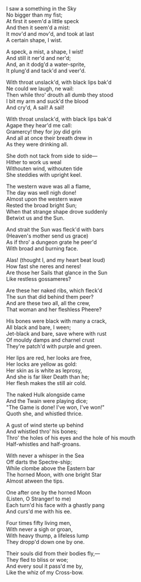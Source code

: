 I saw a something in the Sky  
No bigger than my fist;  
At first it seem'd a little speck  
And then it seem'd a mist:  
It mov'd and mov'd, and took at last  
A certain shape, I wist.  

A speck, a mist, a shape, I wist!  
And still it ner'd and ner'd;  
And, an it dodg'd a water-sprite,  
It plung'd and tack'd and veer'd.  

With throat unslack'd, with black lips bak'd  
Ne could we laugh, ne wail:  
Then while thro' drouth all dumb they stood  
I bit my arm and suck'd the blood  
And cry'd, A sail! A sail!  

With throat unslack'd, with black lips bak'd  
Agape they hear'd me call:  
Gramercy! they for joy did grin  
And all at once their breath drew in  
As they were drinking all.  

She doth not tack from side to side—  
Hither to work us weal  
Withouten wind, withouten tide  
She steddies with upright keel.  

The western wave was all a flame,  
The day was well nigh done!  
Almost upon the western wave  
Rested the broad bright Sun;  
When that strange shape drove suddenly  
Betwixt us and the Sun.  

And strait the Sun was fleck'd with bars  
(Heaven's mother send us grace)  
As if thro' a dungeon grate he peer'd  
With broad and burning face.  

Alas! (thought I, and my heart beat loud)  
How fast she neres and neres!  
Are those her Sails that glance in the Sun  
Like restless gossameres?  

Are these her naked ribs, which fleck'd  
The sun that did behind them peer?  
And are these two all, all the crew,  
That woman and her fleshless Pheere?  

His bones were black with many a crack,  
All black and bare, I ween;  
Jet-black and bare, save where with rust  
Of mouldy damps and charnel crust  
They're patch'd with purple and green.  

Her lips are red, her looks are free,  
Her locks are yellow as gold:  
Her skin as is white as leprosy,  
And she is far liker Death than he;  
Her flesh makes the still air cold.  

The naked Hulk alongside came  
And the Twain were playing dice;  
"The Game is done! I've won, I've won!"  
Quoth she, and whistled thrice.  

A gust of wind sterte up behind  
And whistled thro' his bones;  
Thro' the holes of his eyes and the hole of his mouth  
Half-whistles and half-groans.  

With never a whisper in the Sea  
Off darts the Spectre-ship;  
While clombe above the Eastern bar  
The horned Moon, with one bright Star  
Almost atween the tips.  

One after one by the horned Moon  
(Listen, O Stranger! to me)  
Each turn'd his face with a ghastly pang  
And curs'd me with his ee.  

Four times fifty living men,  
With never a sigh or groan,  
With heavy thump, a lifeless lump  
They dropp'd down one by one.  

Their souls did from their bodies fly,—  
They fled to bliss or woe;  
And every soul it pass'd me by,  
Like the whiz of my Cross-bow.  